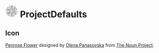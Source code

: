 # <img src="icon.png" height="40px"> ProjectDefaults


## Icon

[Penrose Flower](https://thenounproject.com/term/penrose-flower/2717926/) designed by [Olena Panasovska](https://thenounproject.com/zzyzz) from [The Noun Project](https://thenounproject.com).